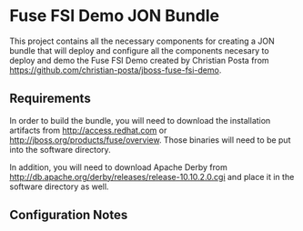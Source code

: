 # Fuse FSI Demo JON Bundle
This project contains all the necessary components for creating a JON bundle that will deploy and configure all the components necesary to deploy and demo the Fuse FSI Demo created by Christian Posta from https://github.com/christian-posta/jboss-fuse-fsi-demo.

## Requirements
In order to build the bundle, you will need to download the installation artifacts from http://access.redhat.com or http://jboss.org/products/fuse/overview. Those binaries will need to be put into the software directory.

In addition, you will need to download Apache Derby from http://db.apache.org/derby/releases/release-10.10.2.0.cgi and place it in the software directory as well.

## Configuration Notes
